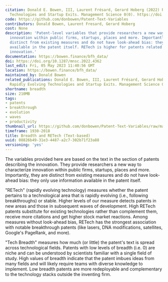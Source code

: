 ```yaml
---
citation: Donald E. Bowen, III, Laurent Frésard, Gerard Hoberg (2022) Rapidly Evolving
  Technologies and Startup Exits. Management Science 0(0). https://doi.org/10.1287/mnsc.2022.4362
code: https://github.com/donbowen/Patent-Text-Variables
contributors: Donald Bowen, Laurent Fresard, Gerard Hoberg
cost: None
description: 'Patent-level variables that provide researchers a new way to characterize
  innovation within public firms, startups, places and more. Importantly, they are
  distinct from existing measures and do not have look-ahead bias: they only use information
  available in the patent itself. RETech is higher for patents related to waves of
  innovation.'
documentation: https://bowen.finance/bfh_data/
doi: https://doi.org/10.1287/mnsc.2022.4362
last_edit: Fri, 05 May 2023 11:40:56 GMT
location: https://bowen.finance/bfh_data/
maintained_by: Donald Bowen
related_publications: Donald E. Bowen, III, Laurent Frésard, Gerard Hoberg (2022)
  Rapidly Evolving Technologies and Startup Exits. Management Science 0(0). https://doi.org/10.1287/mnsc.2022.4362
shortname: breadth
size: 210MB
tags:
- patents
- breakthrough
- evolution
- waves
- productivity
thumbnail_url: https://github.com/donbowen/Patent-Text-Variables/raw/main/code/updated_graphs/RETech-1930.png
timeframe: 1930-2018
title: Breadth and RETech (Text-based)
uuid: 08826b49-31e3-4487-a2c7-302b71f23a88
versioning: 'yes'
---
```


The variables provided here are based on the text in the section of patents describing the innovation. They provide researchers a new way to characterize innovation within public firms, startups, places and more. Importantly, they are distinct from existing measures and do not have look-ahead bias: they only use information available in the patent itself.

"RETech" (rapidly evolving technology) measures whether the patent pertains to a technological area that is rapidly evolving (i.e., following breakthroughs) or stable. Higher levels of our measure detects patents in new areas and those in subsequent waves of development. High RETech patents substitute for existing technologies rather than complement them, receive more citations and get higher stock market reactions. Among measures without look-ahead bias, RETech has the strongest association with notable breakthrough patents (like lasers, DNA modifications, satellites, Google's PageRank, and more).

"Tech Breadth" measures how much (or little) the patent's text is spread across technological fields. Patents with low levels of breadth (i.e. 0) are niche and can be understood by scientists familiar with a single field of study. High values of breadth indicate that the patent imbues ideas from many fields and will likely require teams with diverse knowledge to implement. Low breadth patents are more redeployable and complementary to the technology stacks outside the inventing firm.